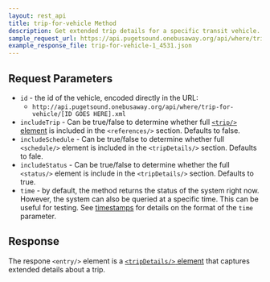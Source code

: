 ```yaml
---
layout: rest_api
title: trip-for-vehicle Method
description: Get extended trip details for a specific transit vehicle.  That is, given a vehicle id for a transit vehicle currently operating in the field, return extended trips details about the current trip for the vehicle.
sample_request_url: https://api.pugetsound.onebusaway.org/api/where/trip-for-vehicle/1_4531.json?key=TEST
example_response_file: trip-for-vehicle-1_4531.json
---
```


## Request Parameters

* `id` - the id of the vehicle, encoded directly in the URL:
    * `http://api.pugetsound.onebusaway.org/api/where/trip-for-vehicle/[ID GOES HERE].xml`
* `includeTrip` - Can be true/false to determine whether full [`<trip/>` element](/api/where/elements/trip) is included in the `<references/>` section.  Defaults to false.
* `includeSchedule` - Can be true/false to determine whether full `<schedule/>` element is included in the `<tripDetails/>` section.  Defaults to fale.
* `includeStatus` - Can be true/false to determine whether the full `<status/>` element is include in the `<tripDetails/>` section.  Defaults to true.
* `time` - by default, the method returns the status of the system right now.  However, the system
  can also be queried at a specific time.  This can be useful for testing.  See [timestamps](/api/where/#timestamps)
  for details on the format of the `time` parameter.

## Response

The respone `<entry/>` element is a [`<tripDetails/>` element](/api/where/elements/trip-details) that captures extended details about a trip.
